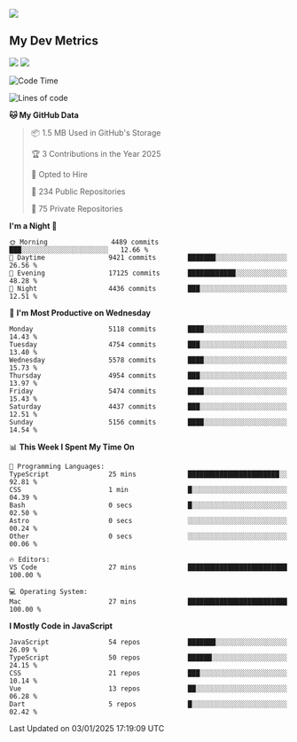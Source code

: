 [<img src="https://img.shields.io/badge/linkedin-%230077B5.svg?&style=for-the-badge&logo=linkedin&logoColor=white" />](https://www.linkedin.com/in/savepong)

<!--
[<img src="https://img.shields.io/badge/pongsiri.pisutakarathada.com-%230077B5.svg?&style=for-the-badge&color=orange" />](https://pongsiri.pisutakarathada.com)
[<img src="https://img.shields.io/badge/apps.saveworld.co-%230077B5.svg?&style=for-the-badge&color=2aa889" />](https://apps.saveworld.co)

[![savepong' github stats](https://github-readme-stats.vercel.app/api?username=savepong&show_icons=true&count_private=true&theme=gotham&hide_border=true&bg_color=00000000&text_color=768390FF)](https://pongsiri.pisutakarathada.com/posts/stats)

[![GitHub Streak](https://github-readme-streak-stats.herokuapp.com?user=savepong&theme=gotham&hide_border=true&background=00000000&dates=768390FF)](https://pongsiri.pisutakarathada.com/posts/stats)

[![Top Langs](https://github-readme-stats.vercel.app/api/top-langs/?username=savepong&layout=compact&langs_count=10&theme=gotham&hide_border=true&bg_color=00000000&text_color=768390FF)](https://pongsiri.pisutakarathada.com/posts/stats)

<!-- [![savepong's wakatime stats](https://github-readme-stats.vercel.app/api/wakatime?username=@savepong&layout=default&theme=gotham&hide_border=true&bg_color=00000000&text_color=768390FF)](https://pongsiri.pisutakarathada.com/posts/stats) -->

## My Dev Metrics

[![](https://komarev.com/ghpvc/?username=savepong&color=blue&label=Profile%20Views)](https://github.com/savepong)
[![](https://img.shields.io/github/followers/savepong?label=GitHub%20Followers)](https://github.com/savepong)

<!--START_SECTION:waka-->
![Code Time](http://img.shields.io/badge/Code%20Time-1%2C702%20hrs%2023%20mins-blue)

![Lines of code](https://img.shields.io/badge/From%20Hello%20World%20I%27ve%20Written-66.0%20million%20lines%20of%20code-blue)

**🐱 My GitHub Data** 

> 📦 1.5 MB Used in GitHub's Storage 
 > 
> 🏆 3 Contributions in the Year 2025
 > 
> 💼 Opted to Hire
 > 
> 📜 234 Public Repositories 
 > 
> 🔑 75 Private Repositories 
 > 
**I'm a Night 🦉** 

```text
🌞 Morning                4489 commits        ███░░░░░░░░░░░░░░░░░░░░░░   12.66 % 
🌆 Daytime                9421 commits        ███████░░░░░░░░░░░░░░░░░░   26.56 % 
🌃 Evening                17125 commits       ████████████░░░░░░░░░░░░░   48.28 % 
🌙 Night                  4436 commits        ███░░░░░░░░░░░░░░░░░░░░░░   12.51 % 
```
📅 **I'm Most Productive on Wednesday** 

```text
Monday                   5118 commits        ████░░░░░░░░░░░░░░░░░░░░░   14.43 % 
Tuesday                  4754 commits        ███░░░░░░░░░░░░░░░░░░░░░░   13.40 % 
Wednesday                5578 commits        ████░░░░░░░░░░░░░░░░░░░░░   15.73 % 
Thursday                 4954 commits        ███░░░░░░░░░░░░░░░░░░░░░░   13.97 % 
Friday                   5474 commits        ████░░░░░░░░░░░░░░░░░░░░░   15.43 % 
Saturday                 4437 commits        ███░░░░░░░░░░░░░░░░░░░░░░   12.51 % 
Sunday                   5156 commits        ████░░░░░░░░░░░░░░░░░░░░░   14.54 % 
```


📊 **This Week I Spent My Time On** 

```text
💬 Programming Languages: 
TypeScript               25 mins             ███████████████████████░░   92.81 % 
CSS                      1 min               █░░░░░░░░░░░░░░░░░░░░░░░░   04.39 % 
Bash                     0 secs              █░░░░░░░░░░░░░░░░░░░░░░░░   02.50 % 
Astro                    0 secs              ░░░░░░░░░░░░░░░░░░░░░░░░░   00.24 % 
Other                    0 secs              ░░░░░░░░░░░░░░░░░░░░░░░░░   00.06 % 

🔥 Editors: 
VS Code                  27 mins             █████████████████████████   100.00 % 

💻 Operating System: 
Mac                      27 mins             █████████████████████████   100.00 % 
```

**I Mostly Code in JavaScript** 

```text
JavaScript               54 repos            ███████░░░░░░░░░░░░░░░░░░   26.09 % 
TypeScript               50 repos            ██████░░░░░░░░░░░░░░░░░░░   24.15 % 
CSS                      21 repos            ███░░░░░░░░░░░░░░░░░░░░░░   10.14 % 
Vue                      13 repos            ██░░░░░░░░░░░░░░░░░░░░░░░   06.28 % 
Dart                     5 repos             █░░░░░░░░░░░░░░░░░░░░░░░░   02.42 % 
```




 Last Updated on 03/01/2025 17:19:09 UTC
<!--END_SECTION:waka-->

<!--
**savepong/savepong** is a ✨ _special_ ✨ repository because its `README.md` (this file) appears on your GitHub profile.

Here are some ideas to get you started:

- 🔭 I’m currently working on WebComponents and TypeScript.
- 🌱 I’m currently learning ...
- 👯 I’m looking to collaborate on ...
- 🤔 I’m looking for help with ...
- 💬 Ask me about ...
- 📫 How to reach me: ...
- 😄 Pronouns: ...
- ⚡ Fun fact: ...
-->
